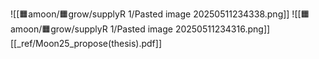 ![[🟧amoon/🟧grow/supplyR 1/Pasted image 20250511234338.png]]
![[🟧amoon/🟧grow/supplyR 1/Pasted image 20250511234316.png]]
[[_ref/Moon25_propose(thesis).pdf]]